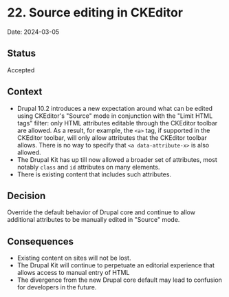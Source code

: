 # 22. Source editing in CKEditor

Date: 2024-03-05

## Status

Accepted

## Context

- Drupal 10.2 introduces a new expectation around what can be edited using CKEditor's "Source" mode in conjunction with the "Limit HTML tags" filter: only HTML attributes editable through the CKEditor toolbar are allowed. As a result, for example, the `<a>` tag, if supported in the CKEditor toolbar, will only allow attributes that the CKEditor toolbar allows. There is no way to specify that `<a data-attribute-x>` is also allowed.
- The Drupal Kit has up till now allowed a broader set of attributes, most notably `class` and `id` attributes on many elements.
- There is existing content that includes such attributes.

## Decision

Override the default behavior of Drupal core and continue to allow additional attributes to be manually edited in "Source" mode.

## Consequences

- Existing content on sites will not be lost.
- The Drupal Kit will continue to perpetuate an editorial experience that allows access to manual entry of HTML
- The divergence from the new Drupal core default may lead to confusion for developers in the future.

